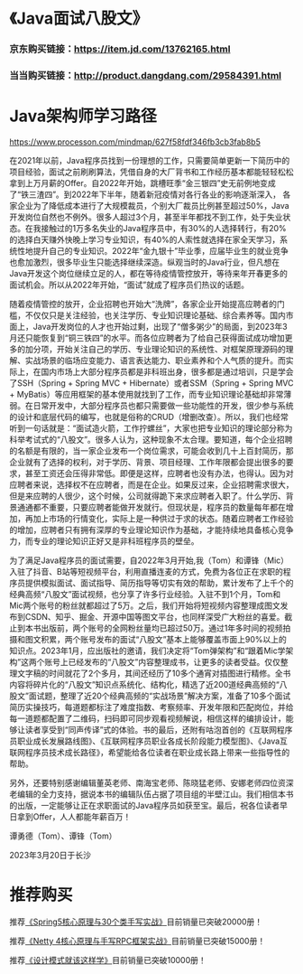 
# 《Java面试八股文》
### 京东购买链接：https://item.jd.com/13762165.html 
### 当当购买链接：http://product.dangdang.com/29584391.html

# Java架构师学习路径

https://www.processon.com/mindmap/627f58fdf346fb3cb3fab8b5

在2021年以前，Java程序员找到一份理想的工作，只需要简单更新一下简历中的项目经验，面试之前刷刷算法，凭借自身的大厂背书和工作经历基本都能轻轻松松拿到上万月薪的Offer。自2022年开始，跳槽旺季“金三银四”史无前例地变成了“铁三渣四”。到2022年下半年，随着新冠疫情对各行各业的影响逐渐深入， 各家企业为了降低成本进行了大规模裁员，个别大厂裁员比例甚至超过50%，Java开发岗位自然也不例外。很多人超过3个月，甚至半年都找不到工作，处于失业状态。在我接触过的1万多名失业的Java程序员中，有30%的人选择转行，有20%的选择白天赚外快晚上学习专业知识，有40%的人索性就选择在家全天学习，系统性地提升自己的专业知识。2022年“金九银十”毕业季，应届毕业生的就业竞争也愈加激烈，很多毕业生只能选择继续深造。纵观当时的Java行业，但凡想在Java开发这个岗位继续立足的人，都在等待疫情管控放开，等待来年开春更多的面试机会。所以从2022年开始，“面试”就成了程序员们热议的话题。

随着疫情管控的放开，企业招聘也开始大“洗牌”，各家企业开始提高应聘者的门槛，不仅仅只是关注经验，也关注学历、专业知识理论基础、综合素养等。国内市面上，Java开发岗位的人才也开始过剩，出现了“僧多粥少”的局面，到2023年3月还只能恢复到“铜三铁四”的水平。而各位应聘者为了给自己获得面试成功增加更多的加分项，开始关注自己的学历、专业理论知识的系统性、对框架原理源码的理解、实战场景的临场应变能力、语言表达能力、职业素养和个人气质的提升。而实际上，在国内市场上大部分程序员都是非科班出身，很多都是通过培训，只是学会了SSH（Spring + Spring MVC + Hibernate）或者SSM（Spring + Spring MVC + MyBatis）等应用框架的基本使用就找到了工作，而专业知识理论基础却非常薄弱。在日常开发中，大部分程序员也都只需要做一些功能性的开发，很少参与系统的设计和底层代码的编写，也就是俗称的CRUD（增删改查）。所以，我们也经常听到一句话就是：“面试造火箭，工作拧螺丝”，大家也把专业知识的理论部分称为科举考试式的“八股文”。很多人认为，这种现象不太合理。要知道，每个企业招聘的名额是有限的，当一家企业发布一个岗位需求，可能会收到几十上百封简历，那企业就有了选择的权利，对于学历、背景、项目经理、工作年限都会提出很多的要求，甚至工资还会压得非常低。即便是这样，应聘者也没有办法，也得认。因为对应聘者来说，选择权不在应聘者，而是在企业。如果反过来，企业招聘需求很大，但是来应聘的人很少，这个时候，公司就得跪下来求应聘者入职了。什么学历、背景通通都不重要，只要应聘者能做开发就行。但现状是，程序员的数量每年都在增加，再加上市场的行情变化，实际上是一种供过于求的状态。随着应聘者工作经验的增加，应聘者只有拥有深厚的专业理论知识作为基础，才能持续地具备核心竞争力，而专业的理论知识正好又是非科班程序员的壁垒。

为了满足Java程序员的面试需要，自2022年3月开始,我（Tom）和谭锋（Mic）入驻了抖音、B站等短视频平台，利用直播连麦的方式，免费为各位正在求职的程序员提供模拟面试、面试指导、简历指导等切实有效的帮助，累计发布了上千个的经典高频“八股文”面试视频，也分享了许多行业经验。入驻不到1个月，Tom和Mic两个账号的粉丝就都超过了5万。之后，我们开始将短视频内容整理成图文发布到CSDN、知乎、掘金、开源中国等图文平台，也同样深受广大粉丝的喜爱。截止到本书出版前，两个账号的全网粉丝量均已超过50万。通过1年多时间的视频拍摄和图文积累，两个账号发布的面试“八股文”基本上能够覆盖市面上90%以上的知识点。2023年1月，应出版社的邀请，我们决定将“Tom弹架构”和“跟着Mic学架构”这两个账号上已经发布的“八股文”内容整理成书，让更多的读者受益。仅仅整理文字稿的时间就花了2个多月，其间还经历了10多个通宵对插图进行精修。全书内容将碎片化的“八股文”知识点系统化、结构化，精选了近200道经典高频的“八股文”面试题，整理了近20个经典高频的“实战场景”解决方案，准备了10多个面试简历实操技巧，每道题都标注了难度指数、考察频率、开发年限和匹配岗位，并给每一道题都配置了二维码，扫码即可同步观看视频解说，相信这样的编排设计，能够让读者享受到“同声传译”式的体验。书的最后，还附有咕泡首创的《互联网程序员职业成长发展路线图》、《互联网程序员职业各成长阶段能力模型图》、《Java互联网程序员技术成长路径》，希望能给各位读者在职业成长路上带来一些指导性的帮助。

另外，还要特别感谢编辑董英老师、南海宝老师、陈晓猛老师、安娜老师四位资深老编辑的全力支持，据说本书的编辑队伍占据了项目组的半壁江山。我们相信本书的出版，一定能够让正在求职面试的Java程序员如获至宝。最后，祝各位读者早日拿到Offer，人人都能年薪百万！

谭勇德（Tom）、谭锋（Tom）

2023年3月20日于长沙

# 推荐购买

推荐[《Spring5核心原理与30个类手写实战》](https://gitee.com/gupaoedu-tom/spring5-samples)目前销量已突破20000册！

推荐[《Netty 4核心原理与手写RPC框架实战》](https://gitee.com/gupaoedu-tom/netty4-samples)目前销量已突破15000册！

推荐[《设计模式就该这样学》](https://gitee.com/gupaoedu-tom/design-samples)目前销量已突破10000册！